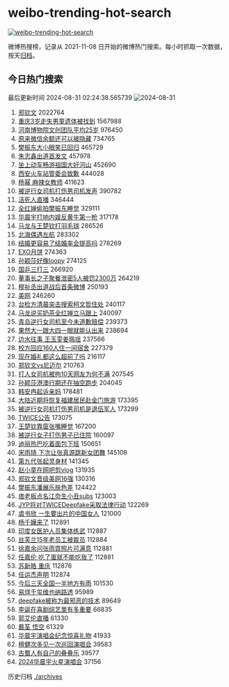 # weibo-trending-hot-search

[![weibo-trending-hot-search](https://github.com/ameizi/weibo-trending-hot-search/actions/workflows/ci.yml/badge.svg)](https://github.com/ameizi/weibo-trending-hot-search/actions/workflows/ci.yml)

微博热搜榜，记录从 2021-11-08 日开始的微博热门搜索。每小时抓取一次数据，按天[归档](./archives)。

## 今日热门搜索

<!-- BEGIN --> 
最后更新时间 2024-08-31 02:24:38.565739 
![2024-08-31](https://imgs-storage.s3.us-east-005.backblazeb2.com/20240831/2024-08-31.png?versionId=4_z8fbbed132d73df8689c40f13_f108f42852b803b45_d20240830_m182438_c005_v0501007_t0001_u01725042278135) 
1. [郑钦文](https://s.weibo.com/weibo?q=%E9%83%91%E9%92%A6%E6%96%87&t=31&band_rank=2&Refer=top) 2022764
1. [重庆3岁走失男童遗体被找到](https://s.weibo.com/weibo?q=%23%E9%87%8D%E5%BA%863%E5%B2%81%E8%B5%B0%E5%A4%B1%E7%94%B7%E7%AB%A5%E9%81%97%E4%BD%93%E8%A2%AB%E6%89%BE%E5%88%B0%23&t=31&band_rank=1&Refer=top) 1567988
1. [河南博物院文创团队平均25岁](https://s.weibo.com/weibo?q=%23%E6%B2%B3%E5%8D%97%E5%8D%9A%E7%89%A9%E9%99%A2%E6%96%87%E5%88%9B%E5%9B%A2%E9%98%9F%E5%B9%B3%E5%9D%8725%E5%B2%81%23&t=31&band_rank=3&Refer=top) 976450
1. [原来微信余额还可以被隐藏](https://s.weibo.com/weibo?q=%23%E5%8E%9F%E6%9D%A5%E5%BE%AE%E4%BF%A1%E4%BD%99%E9%A2%9D%E8%BF%98%E5%8F%AF%E4%BB%A5%E8%A2%AB%E9%9A%90%E8%97%8F%23&t=31&band_rank=4&Refer=top) 734765
1. [樊振东大小眼笑已回归](https://s.weibo.com/weibo?q=%E6%A8%8A%E6%8C%AF%E4%B8%9C%E5%A4%A7%E5%B0%8F%E7%9C%BC%E7%AC%91%E5%B7%B2%E5%9B%9E%E5%BD%92&t=31&band_rank=5&Refer=top) 465729
1. [朱志鑫出道首发文](https://s.weibo.com/weibo?q=%23%E6%9C%B1%E5%BF%97%E9%91%AB%E5%87%BA%E9%81%93%E9%A6%96%E5%8F%91%E6%96%87%23&t=31&band_rank=6&Refer=top) 457978
1. [坐上动车畅游祖国大好河山](https://s.weibo.com/weibo?q=%23%E5%9D%90%E4%B8%8A%E5%8A%A8%E8%BD%A6%E7%95%85%E6%B8%B8%E7%A5%96%E5%9B%BD%E5%A4%A7%E5%A5%BD%E6%B2%B3%E5%B1%B1%23&t=31&band_rank=3&Refer=top) 452690
1. [西安火车站管委会致歉](https://s.weibo.com/weibo?q=%23%E8%A5%BF%E5%AE%89%E7%81%AB%E8%BD%A6%E7%AB%99%E7%AE%A1%E5%A7%94%E4%BC%9A%E8%87%B4%E6%AD%89%23&t=31&band_rank=17&Refer=top) 444028
1. [杨幂 麻辣女教师](https://s.weibo.com/weibo?q=%E6%9D%A8%E5%B9%82%20%E9%BA%BB%E8%BE%A3%E5%A5%B3%E6%95%99%E5%B8%88&t=31&band_rank=7&Refer=top) 411623
1. [被逆行女司机打伤男司机发声](https://s.weibo.com/weibo?q=%23%E8%A2%AB%E9%80%86%E8%A1%8C%E5%A5%B3%E5%8F%B8%E6%9C%BA%E6%89%93%E4%BC%A4%E7%94%B7%E5%8F%B8%E6%9C%BA%E5%8F%91%E5%A3%B0%23&t=31&band_rank=8&Refer=top) 390782
1. [活死人直播](https://s.weibo.com/weibo?q=%E6%B4%BB%E6%AD%BB%E4%BA%BA%E7%9B%B4%E6%92%AD&t=31&band_rank=9&Refer=top) 346444
1. [全红婵偷拍樊振东睡觉](https://s.weibo.com/weibo?q=%23%E5%85%A8%E7%BA%A2%E5%A9%B5%E5%81%B7%E6%8B%8D%E6%A8%8A%E6%8C%AF%E4%B8%9C%E7%9D%A1%E8%A7%89%23&t=31&band_rank=10&Refer=top) 329111
1. [华晨宇打响内娱反黄牛第一枪](https://s.weibo.com/weibo?q=%23%E5%8D%8E%E6%99%A8%E5%AE%87%E6%89%93%E5%93%8D%E5%86%85%E5%A8%B1%E5%8F%8D%E9%BB%84%E7%89%9B%E7%AC%AC%E4%B8%80%E6%9E%AA%23&t=31&band_rank=11&Refer=top) 317178
1. [马龙与王楚钦打羽毛球](https://s.weibo.com/weibo?q=%23%E9%A9%AC%E9%BE%99%E4%B8%8E%E7%8E%8B%E6%A5%9A%E9%92%A6%E6%89%93%E7%BE%BD%E6%AF%9B%E7%90%83%23&t=31&band_rank=25&Refer=top) 286526
1. [北海偶遇左航](https://s.weibo.com/weibo?q=%E5%8C%97%E6%B5%B7%E5%81%B6%E9%81%87%E5%B7%A6%E8%88%AA&t=31&band_rank=12&Refer=top) 283302
1. [结婚更容易了结婚率会提高吗](https://s.weibo.com/weibo?q=%23%E7%BB%93%E5%A9%9A%E6%9B%B4%E5%AE%B9%E6%98%93%E4%BA%86%E7%BB%93%E5%A9%9A%E7%8E%87%E4%BC%9A%E6%8F%90%E9%AB%98%E5%90%97%23&t=31&band_rank=13&Refer=top) 278269
1. [EXO月饼](https://s.weibo.com/weibo?q=EXO%E6%9C%88%E9%A5%BC&t=31&band_rank=14&Refer=top) 274363
1. [孙颖莎好像loopy](https://s.weibo.com/weibo?q=%E5%AD%99%E9%A2%96%E8%8E%8E%E5%A5%BD%E5%83%8Floopy&t=31&band_rank=15&Refer=top) 274125
1. [国乒三打三](https://s.weibo.com/weibo?q=%E5%9B%BD%E4%B9%92%E4%B8%89%E6%89%93%E4%B8%89&t=31&band_rank=16&Refer=top) 266920
1. [董事长之子聚餐泄密5人被罚2300万](https://s.weibo.com/weibo?q=%23%E8%91%A3%E4%BA%8B%E9%95%BF%E4%B9%8B%E5%AD%90%E8%81%9A%E9%A4%90%E6%B3%84%E5%AF%865%E4%BA%BA%E8%A2%AB%E7%BD%9A2300%E4%B8%87%23&t=31&band_rank=18&Refer=top) 264219
1. [穆祉丞出道战后首条微博](https://s.weibo.com/weibo?q=%23%E7%A9%86%E7%A5%89%E4%B8%9E%E5%87%BA%E9%81%93%E6%88%98%E5%90%8E%E9%A6%96%E6%9D%A1%E5%BE%AE%E5%8D%9A%23&t=31&band_rank=19&Refer=top) 250193
1. [美网](https://s.weibo.com/weibo?q=%E7%BE%8E%E7%BD%91&t=31&band_rank=7&Refer=top) 246260
1. [台检方清晨突击搜索柯文哲住处](https://s.weibo.com/weibo?q=%E5%8F%B0%E6%A3%80%E6%96%B9%E6%B8%85%E6%99%A8%E7%AA%81%E5%87%BB%E6%90%9C%E7%B4%A2%E6%9F%AF%E6%96%87%E5%93%B2%E4%BD%8F%E5%A4%84&t=31&band_rank=20&Refer=top) 240117
1. [马龙说买奶茶全红婵立马跟上](https://s.weibo.com/weibo?q=%23%E9%A9%AC%E9%BE%99%E8%AF%B4%E4%B9%B0%E5%A5%B6%E8%8C%B6%E5%85%A8%E7%BA%A2%E5%A9%B5%E7%AB%8B%E9%A9%AC%E8%B7%9F%E4%B8%8A%23&t=31&band_rank=21&Refer=top) 240097
1. [青岛逆行女司机至今未道歉赔偿](https://s.weibo.com/weibo?q=%23%E9%9D%92%E5%B2%9B%E9%80%86%E8%A1%8C%E5%A5%B3%E5%8F%B8%E6%9C%BA%E8%87%B3%E4%BB%8A%E6%9C%AA%E9%81%93%E6%AD%89%E8%B5%94%E5%81%BF%23&t=31&band_rank=22&Refer=top) 239373
1. [果然大一跟大四一眼就能认出来](https://s.weibo.com/weibo?q=%23%E6%9E%9C%E7%84%B6%E5%A4%A7%E4%B8%80%E8%B7%9F%E5%A4%A7%E5%9B%9B%E4%B8%80%E7%9C%BC%E5%B0%B1%E8%83%BD%E8%AE%A4%E5%87%BA%E6%9D%A5%23&t=31&band_rank=23&Refer=top) 238694
1. [边水往事 王玉雯姜珮瑶](https://s.weibo.com/weibo?q=%E8%BE%B9%E6%B0%B4%E5%BE%80%E4%BA%8B%20%E7%8E%8B%E7%8E%89%E9%9B%AF%E5%A7%9C%E7%8F%AE%E7%91%B6&t=31&band_rank=24&Refer=top) 237566
1. [校方回应160人住一间宿舍](https://s.weibo.com/weibo?q=%23%E6%A0%A1%E6%96%B9%E5%9B%9E%E5%BA%94160%E4%BA%BA%E4%BD%8F%E4%B8%80%E9%97%B4%E5%AE%BF%E8%88%8D%23&t=31&band_rank=44&Refer=top) 227379
1. [现在婚礼都这么超前了吗](https://s.weibo.com/weibo?q=%23%E7%8E%B0%E5%9C%A8%E5%A9%9A%E7%A4%BC%E9%83%BD%E8%BF%99%E4%B9%88%E8%B6%85%E5%89%8D%E4%BA%86%E5%90%97%23&t=31&band_rank=26&Refer=top) 216117
1. [郑钦文vs尼迈尔](https://s.weibo.com/weibo?q=%23%E9%83%91%E9%92%A6%E6%96%87vs%E5%B0%BC%E8%BF%88%E5%B0%94%23&t=31&band_rank=13&Refer=top) 210763
1. [打人女司机被拘10天网友为何不满](https://s.weibo.com/weibo?q=%23%E6%89%93%E4%BA%BA%E5%A5%B3%E5%8F%B8%E6%9C%BA%E8%A2%AB%E6%8B%9810%E5%A4%A9%E7%BD%91%E5%8F%8B%E4%B8%BA%E4%BD%95%E4%B8%8D%E6%BB%A1%23&t=31&band_rank=27&Refer=top) 207545
1. [孙颖莎港澳行期还在抽空跑步](https://s.weibo.com/weibo?q=%E5%AD%99%E9%A2%96%E8%8E%8E%E6%B8%AF%E6%BE%B3%E8%A1%8C%E6%9C%9F%E8%BF%98%E5%9C%A8%E6%8A%BD%E7%A9%BA%E8%B7%91%E6%AD%A5&t=31&band_rank=28&Refer=top) 204045
1. [韩安冉起诉亲妈](https://s.weibo.com/weibo?q=%23%E9%9F%A9%E5%AE%89%E5%86%89%E8%B5%B7%E8%AF%89%E4%BA%B2%E5%A6%88%23&t=31&band_rank=29&Refer=top) 178481
1. [大陆近期将恢复福建居民赴金门旅游](https://s.weibo.com/weibo?q=%23%E5%A4%A7%E9%99%86%E8%BF%91%E6%9C%9F%E5%B0%86%E6%81%A2%E5%A4%8D%E7%A6%8F%E5%BB%BA%E5%B1%85%E6%B0%91%E8%B5%B4%E9%87%91%E9%97%A8%E6%97%85%E6%B8%B8%23&t=31&band_rank=30&Refer=top) 173395
1. [被逆行女司机打伤男司机是退伍军人](https://s.weibo.com/weibo?q=%23%E8%A2%AB%E9%80%86%E8%A1%8C%E5%A5%B3%E5%8F%B8%E6%9C%BA%E6%89%93%E4%BC%A4%E7%94%B7%E5%8F%B8%E6%9C%BA%E6%98%AF%E9%80%80%E4%BC%8D%E5%86%9B%E4%BA%BA%23&t=31&band_rank=31&Refer=top) 173299
1. [TWICE公告](https://s.weibo.com/weibo?q=TWICE%E5%85%AC%E5%91%8A&t=31&band_rank=32&Refer=top) 173075
1. [王楚钦靠窗张嘴睡觉](https://s.weibo.com/weibo?q=%23%E7%8E%8B%E6%A5%9A%E9%92%A6%E9%9D%A0%E7%AA%97%E5%BC%A0%E5%98%B4%E7%9D%A1%E8%A7%89%23&t=31&band_rank=33&Refer=top) 167200
1. [被逆行女子打伤男子已住院](https://s.weibo.com/weibo?q=%23%E8%A2%AB%E9%80%86%E8%A1%8C%E5%A5%B3%E5%AD%90%E6%89%93%E4%BC%A4%E7%94%B7%E5%AD%90%E5%B7%B2%E4%BD%8F%E9%99%A2%23&t=31&band_rank=34&Refer=top) 160097
1. [迪丽热巴吃着面包下班](https://s.weibo.com/weibo?q=%23%E8%BF%AA%E4%B8%BD%E7%83%AD%E5%B7%B4%E5%90%83%E7%9D%80%E9%9D%A2%E5%8C%85%E4%B8%8B%E7%8F%AD%23&t=31&band_rank=35&Refer=top) 150651
1. [宋雨琦 下次让张真源跳新女团舞](https://s.weibo.com/weibo?q=%E5%AE%8B%E9%9B%A8%E7%90%A6%20%E4%B8%8B%E6%AC%A1%E8%AE%A9%E5%BC%A0%E7%9C%9F%E6%BA%90%E8%B7%B3%E6%96%B0%E5%A5%B3%E5%9B%A2%E8%88%9E&t=31&band_rank=36&Refer=top) 145108
1. [第九代张起灵身材](https://s.weibo.com/weibo?q=%E7%AC%AC%E4%B9%9D%E4%BB%A3%E5%BC%A0%E8%B5%B7%E7%81%B5%E8%BA%AB%E6%9D%90&t=31&band_rank=37&Refer=top) 141345
1. [赵小童在网吧剪vlog](https://s.weibo.com/weibo?q=%23%E8%B5%B5%E5%B0%8F%E7%AB%A5%E5%9C%A8%E7%BD%91%E5%90%A7%E5%89%AAvlog%23&t=31&band_rank=38&Refer=top) 131935
1. [郑钦文晋级美网16强](https://s.weibo.com/weibo?q=%23%E9%83%91%E9%92%A6%E6%96%87%E6%99%8B%E7%BA%A7%E7%BE%8E%E7%BD%9116%E5%BC%BA%23&t=31&band_rank=26&Refer=top) 130316
1. [樊振东潘展乐肤色差](https://s.weibo.com/weibo?q=%23%E6%A8%8A%E6%8C%AF%E4%B8%9C%E6%BD%98%E5%B1%95%E4%B9%90%E8%82%A4%E8%89%B2%E5%B7%AE%23&t=31&band_rank=39&Refer=top) 124422
1. [痞老板点名江奈生小丑subs](https://s.weibo.com/weibo?q=%E7%97%9E%E8%80%81%E6%9D%BF%E7%82%B9%E5%90%8D%E6%B1%9F%E5%A5%88%E7%94%9F%E5%B0%8F%E4%B8%91subs&t=31&band_rank=40&Refer=top) 123003
1. [JYP将对TWICEDeepfake采取法律行动](https://s.weibo.com/weibo?q=%23JYP%E5%B0%86%E5%AF%B9TWICEDeepfake%E9%87%87%E5%8F%96%E6%B3%95%E5%BE%8B%E8%A1%8C%E5%8A%A8%23&t=31&band_rank=41&Refer=top) 122269
1. [虞书欣 一生要出片的中国女人](https://s.weibo.com/weibo?q=%E8%99%9E%E4%B9%A6%E6%AC%A3%20%E4%B8%80%E7%94%9F%E8%A6%81%E5%87%BA%E7%89%87%E7%9A%84%E4%B8%AD%E5%9B%BD%E5%A5%B3%E4%BA%BA&t=31&band_rank=42&Refer=top) 121000
1. [杨千嬅来了](https://s.weibo.com/weibo?q=%E6%9D%A8%E5%8D%83%E5%AC%85%E6%9D%A5%E4%BA%86&t=31&band_rank=43&Refer=top) 112891
1. [印度女医护人员集体练武](https://s.weibo.com/weibo?q=%23%E5%8D%B0%E5%BA%A6%E5%A5%B3%E5%8C%BB%E6%8A%A4%E4%BA%BA%E5%91%98%E9%9B%86%E4%BD%93%E7%BB%83%E6%AD%A6%23&t=31&band_rank=45&Refer=top) 112887
1. [丝芙兰15年老员工被裁员](https://s.weibo.com/weibo?q=%23%E4%B8%9D%E8%8A%99%E5%85%B015%E5%B9%B4%E8%80%81%E5%91%98%E5%B7%A5%E8%A2%AB%E8%A3%81%E5%91%98%23&t=31&band_rank=46&Refer=top) 112884
1. [徐嘉余问张雨霏照片可满意](https://s.weibo.com/weibo?q=%23%E5%BE%90%E5%98%89%E4%BD%99%E9%97%AE%E5%BC%A0%E9%9B%A8%E9%9C%8F%E7%85%A7%E7%89%87%E5%8F%AF%E6%BB%A1%E6%84%8F%23&t=31&band_rank=47&Refer=top) 112881
1. [任嘉伦 吃了蛋就不能吃我了](https://s.weibo.com/weibo?q=%E4%BB%BB%E5%98%89%E4%BC%A6%20%E5%90%83%E4%BA%86%E8%9B%8B%E5%B0%B1%E4%B8%8D%E8%83%BD%E5%90%83%E6%88%91%E4%BA%86&t=31&band_rank=48&Refer=top) 112881
1. [苏新皓 重庆](https://s.weibo.com/weibo?q=%E8%8B%8F%E6%96%B0%E7%9A%93%20%E9%87%8D%E5%BA%86&t=31&band_rank=49&Refer=top) 112876
1. [任运杰声明](https://s.weibo.com/weibo?q=%E4%BB%BB%E8%BF%90%E6%9D%B0%E5%A3%B0%E6%98%8E&t=31&band_rank=50&Refer=top) 112874
1. [今后三天全国一半地方有雨](https://s.weibo.com/weibo?q=%23%E4%BB%8A%E5%90%8E%E4%B8%89%E5%A4%A9%E5%85%A8%E5%9B%BD%E4%B8%80%E5%8D%8A%E5%9C%B0%E6%96%B9%E6%9C%89%E9%9B%A8%23&t=31&band_rank=10&Refer=top) 101530
1. [易烊千玺维也纳路透](https://s.weibo.com/weibo?q=%23%E6%98%93%E7%83%8A%E5%8D%83%E7%8E%BA%E7%BB%B4%E4%B9%9F%E7%BA%B3%E8%B7%AF%E9%80%8F%23&t=31&band_rank=30&Refer=top) 95989
1. [deepfake被称为最邪恶的技术](https://s.weibo.com/weibo?q=%23deepfake%E8%A2%AB%E7%A7%B0%E4%B8%BA%E6%9C%80%E9%82%AA%E6%81%B6%E7%9A%84%E6%8A%80%E6%9C%AF%23&t=31&band_rank=15&Refer=top) 89649
1. [李诞在喜剧综艺里有多重要](https://s.weibo.com/weibo?q=%23%E6%9D%8E%E8%AF%9E%E5%9C%A8%E5%96%9C%E5%89%A7%E7%BB%BC%E8%89%BA%E9%87%8C%E6%9C%89%E5%A4%9A%E9%87%8D%E8%A6%81%23&t=31&band_rank=48&Refer=top) 66835
1. [郭艾伦直播](https://s.weibo.com/weibo?q=%E9%83%AD%E8%89%BE%E4%BC%A6%E7%9B%B4%E6%92%AD&t=31&band_rank=49&Refer=top) 61330
1. [戴荃 悟空](https://s.weibo.com/weibo?q=%E6%88%B4%E8%8D%83%20%E6%82%9F%E7%A9%BA&t=31&band_rank=50&Refer=top) 61329
1. [华晨宇演唱会纪念惊喜礼物](https://s.weibo.com/weibo?q=%E5%8D%8E%E6%99%A8%E5%AE%87%E6%BC%94%E5%94%B1%E4%BC%9A%E7%BA%AA%E5%BF%B5%E6%83%8A%E5%96%9C%E7%A4%BC%E7%89%A9&t=31&band_rank=40&Refer=top) 41933
1. [檀健次多见一次巡回演唱会](https://s.weibo.com/weibo?q=%E6%AA%80%E5%81%A5%E6%AC%A1%E5%A4%9A%E8%A7%81%E4%B8%80%E6%AC%A1%E5%B7%A1%E5%9B%9E%E6%BC%94%E5%94%B1%E4%BC%9A&t=31&band_rank=41&Refer=top) 39583
1. [古蜀人有自己的叠叠乐](https://s.weibo.com/weibo?q=%23%E5%8F%A4%E8%9C%80%E4%BA%BA%E6%9C%89%E8%87%AA%E5%B7%B1%E7%9A%84%E5%8F%A0%E5%8F%A0%E4%B9%90%23&t=31&band_rank=42&Refer=top) 39577
1. [2024华晨宇火星演唱会](https://s.weibo.com/weibo?q=2024%E5%8D%8E%E6%99%A8%E5%AE%87%E7%81%AB%E6%98%9F%E6%BC%94%E5%94%B1%E4%BC%9A&t=31&band_rank=50&Refer=top) 37156
<!-- END -->

历史归档 [./archives](./archives)

